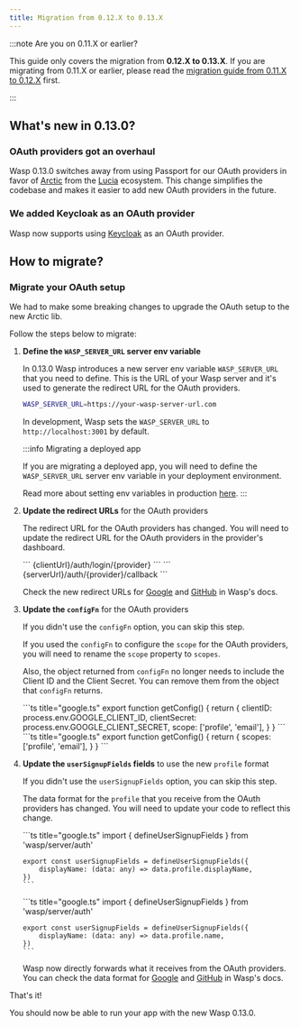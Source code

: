 ```yaml
---
title: Migration from 0.12.X to 0.13.X
---
```


:::note Are you on 0.11.X or earlier?

This guide only covers the migration from **0.12.X to 0.13.X**. If you are migrating from 0.11.X or earlier, please read the [migration guide from 0.11.X to 0.12.X](./migrate-from-0-11-to-0-12.md) first.

:::

## What's new in 0.13.0?

### OAuth providers got an overhaul

Wasp 0.13.0 switches away from using Passport for our OAuth providers in favor of [Arctic](https://arctic.js.org/) from the [Lucia](https://lucia-auth.com/) ecosystem. This change simplifies the codebase and makes it easier to add new OAuth providers in the future.

### We added Keycloak as an OAuth provider

Wasp now supports using [Keycloak](https://www.keycloak.org/) as an OAuth provider.

## How to migrate?

### Migrate your OAuth setup

We had to make some breaking changes to upgrade the OAuth setup to the new Arctic lib.

Follow the steps below to migrate:

1. **Define the `WASP_SERVER_URL` server env variable**

   In 0.13.0 Wasp introduces a new server env variable `WASP_SERVER_URL` that you need to define. This is the URL of your Wasp server and it's used to generate the redirect URL for the OAuth providers.

   ```bash title="Server env variables"
   WASP_SERVER_URL=https://your-wasp-server-url.com
   ```

   In development, Wasp sets the `WASP_SERVER_URL` to `http://localhost:3001` by default.

   :::info Migrating a deployed app

   If you are migrating a deployed app, you will need to define the `WASP_SERVER_URL` server env variable in your deployment environment.

   Read more about setting env variables in production [here](./project/env-vars#defining-env-vars-in-production).
   :::

2. **Update the redirect URLs** for the OAuth providers

   The redirect URL for the OAuth providers has changed. You will need to update the redirect URL for the OAuth providers in the provider's dashboard.

   <Tabs>
     <TabItem value="before" label="Before">
       ```
       {clientUrl}/auth/login/{provider}
       ```
     </TabItem>

     <TabItem value="after" label="After">
       ```
       {serverUrl}/auth/{provider}/callback
       ```
     </TabItem>
   </Tabs>

   Check the new redirect URLs for [Google](./auth/social-auth/google.md#3-creating-a-google-oauth-app) and [GitHub](./auth/social-auth/github.md#3-creating-a-github-oauth-app) in Wasp's docs.

3. **Update the `configFn`** for the OAuth providers

   If you didn't use the `configFn` option, you can skip this step.

   If you used the `configFn` to configure the `scope` for the OAuth providers, you will need to rename the `scope` property to `scopes`.

   Also, the object returned from `configFn` no longer needs to include the Client ID and the Client Secret. You can remove them from the object that `configFn` returns.

   <Tabs>
     <TabItem value="before" label="Before">
       ```ts title="google.ts"
       export function getConfig() {
           return {
               clientID: process.env.GOOGLE_CLIENT_ID,
               clientSecret: process.env.GOOGLE_CLIENT_SECRET,
               scope: ['profile', 'email'],
           }
       }
       ```
     </TabItem>

     <TabItem value="after" label="After">
       ```ts title="google.ts"
       export function getConfig() {
           return {
               scopes: ['profile', 'email'],
           }
       }
       ```
     </TabItem>
   </Tabs>

4. **Update the `userSignupFields` fields** to use the new `profile` format

   If you didn't use the `userSignupFields` option, you can skip this step.

   The data format for the `profile` that you receive from the OAuth providers has changed. You will need to update your code to reflect this change.

   <Tabs>
     <TabItem value="before" label="Before">
       ```ts title="google.ts"
       import { defineUserSignupFields } from 'wasp/server/auth'

       export const userSignupFields = defineUserSignupFields({
           displayName: (data: any) => data.profile.displayName,
       })
       ```
     </TabItem>

     <TabItem value="after" label="After">
       ```ts title="google.ts"
       import { defineUserSignupFields } from 'wasp/server/auth'

       export const userSignupFields = defineUserSignupFields({
           displayName: (data: any) => data.profile.name,
       })
       ```
     </TabItem>
   </Tabs>

   Wasp now directly forwards what it receives from the OAuth providers. You can check the data format for [Google](./auth/social-auth/google.md#data-received-from-google) and [GitHub](./auth/social-auth/github.md#data-received-from-github) in Wasp's docs.

That's it!

You should now be able to run your app with the new Wasp 0.13.0.

